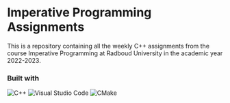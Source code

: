 # Imperative Programming Assignments

This is a repository containing all the weekly C++ assignments from the course Imperative Programming at Radboud University in the academic year 2022-2023.

### Built with

![C++](https://img.shields.io/badge/c++-%2300599C.svg?style=for-the-badge&logo=c%2B%2B&logoColor=white)
![Visual Studio Code](https://img.shields.io/badge/Visual%20Studio%20Code-0078d7.svg?style=for-the-badge&logo=visual-studio-code&logoColor=white)
![CMake](https://img.shields.io/badge/CMake-%23008FBA.svg?style=for-the-badge&logo=cmake&logoColor=white)
